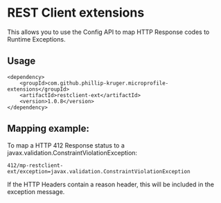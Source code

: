 # REST Client extensions

This allows you to use the Config API to map HTTP Response codes to Runtime Exceptions.

## Usage

    <dependency>
        <groupId>com.github.phillip-kruger.microprofile-extensions</groupId>
        <artifactId>restclient-ext</artifactId>
        <version>1.0.8</version>
    </dependency>

## Mapping example:

To map a HTTP 412 Response status to a javax.validation.ConstraintViolationException:

    412/mp-restclient-ext/exception=javax.validation.ConstraintViolationException

If the HTTP Headers contain a reason header, this will be included in the exception message.